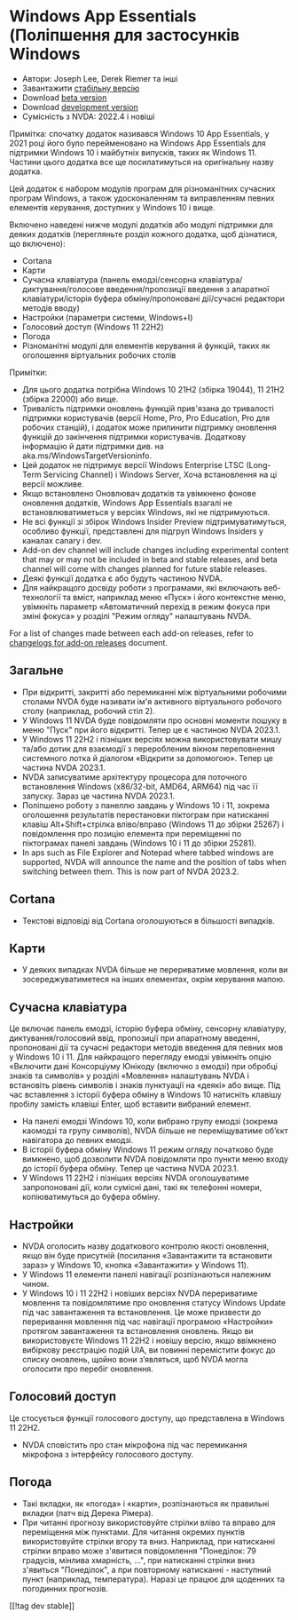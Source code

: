 # Windows App Essentials (Поліпшення для застосунків Windows #

* Автори: Joseph Lee, Derek Riemer та інші
* Завантажити [стабільну версію][1]
* Download [beta version][2]
* Download [development version][3]
* Сумісність з NVDA: 2022.4 і новіші

Примітка: спочатку додаток називався Windows 10 App Essentials, у 2021 році
його було перейменовано на Windows App Essentials для підтримки Windows 10 і
майбутніх випусків, таких як Windows 11. Частини цього додатка все ще
посилатимуться на оригінальну назву додатка.

Цей додаток є набором модулів програм для різноманітних сучасних програм
Windows, а також удосконаленням та виправленням певних елементів керування,
доступних у Windows 10 і вище.

Включено наведені нижче модулі додатків або модулі підтримки для деяких
додатків (перегляньте розділ кожного додатка, щоб дізнатися, що включено):

* Cortana
* Карти
* Сучасна клавіатура (панель емодзі/сенсорна клавіатура/диктування/голосове
  введення/пропозиції введення з апаратної клавіатури/історія буфера
  обміну/пропоновані дії/сучасні редактори методів вводу)
* Настройки (параметри системи, Windows+I)
* Голосовий доступ (Windows 11 22H2)
* Погода
* Різноманітні модулі для елементів керування й функцій, таких як оголошення
  віртуальних робочих столів

Примітки:

* Для цього додатка потрібна Windows 10 21H2 (збірка 19044), 11 21H2 (збірка
  22000) або вище.
* Тривалість підтримки оновлень функцій прив'язана до тривалості підтримки
  користувачів (версії Home, Pro, Pro Education, Pro для робочих станцій), і
  додаток може припинити підтримку оновлення функцій до закінчення підтримки
  користувачів. Додаткову інформацію й дати підтримки див. на
  aka.ms/WindowsTargetVersioninfo.
* Цей додаток не підтримує версії Windows Enterprise LTSC (Long-Term
  Servicing Channel) і Windows Server, Хоча встановлення на ці версії
  можливе.
* Якщо встановлено Оновлювач додатків та увімкнено фонове оновлення
  додатків, Windows App Essentials взагалі не встановлюватиметься у версіях
  Windows, які не підтримуються.
* Не всі функції зі збірок Windows Insider Preview підтримуватимуться,
  особливо функції, представлені для підгруп Windows Insiders у каналах
  canary і dev.
* Add-on dev channel will include changes including experimental content
  that may or may not be included in beta and stable releases, and beta
  channel will come with changes planned for future stable releases.
* Деякі функції додатка є або будуть частиною NVDA.
* Для найкращого досвіду роботи з програмами, які включають веб-технології
  та вміст, наприклад меню «Пуск» і його контекстне меню, увімкніть параметр
  «Автоматичний перехід в режим фокуса при зміні фокуса» у розділі "Режим
  огляду" налаштувань NVDA.

For a list of changes made between each add-on releases, refer to
[changelogs for add-on releases][4] document.

## Загальне

* При відкритті, закритті або перемиканні між віртуальними робочими столами
  NVDA буде називати ім'я активного віртуального робочого столу (наприклад,
  робочий стіл 2).
* У Windows 11 NVDA буде повідомляти про основні моменти пошуку в меню
  "Пуск" при його відкритті. Тепер це є частиною NVDA 2023.1.
* У Windows 11 22H2 і пізніших версіях можна використовувати мишу та/або
  дотик для взаємодії з переробленим вікном переповнення системного лотка й
  діалогом «Відкрити за допомогою». Тепер це частина NVDA 2023.1.
* NVDA записуватиме архітектуру процесора для поточного встановлення Windows
  (x86/32-bit, AMD64, ARM64) під час її запуску. Зараз це частина NVDA
  2023.1.
* Поліпшено роботу з панеллю завдань у Windows 10 і 11, зокрема оголошення
  результатів перестановки піктограм при натисканні клавіш Alt+Shift+стрілка
  вліво/вправо (Windows 11 до збірки 25267) і повідомлення про позицію
  елемента при переміщенні по піктограмах панелі завдань (Windows 10 і 11 до
  збірки 25281).
* In aps such as File Explorer and Notepad where tabbed windows are
  supported, NVDA will announce the name and the position of tabs when
  switching between them. This is now part of NVDA 2023.2.

## Cortana

* Текстові відповіді від Cortana оголошуються в більшості випадків.

## Карти

* У деяких випадках NVDA більше не перериватиме мовлення, коли ви
  зосереджуватиметеся на інших елементах, окрім керування мапою.

## Сучасна клавіатура

Це включає панель емодзі, історію буфера обміну, сенсорну клавіатуру,
диктування/голосовий ввід, пропозиції при апаратному введенні, пропоновані
дії та сучасні редактори методів введення для певних мов у Windows 10 і
11. Для найкращого перегляду емодзі увімкніть опцію «Включити дані
Консорціуму Юнікоду (включно з емодзі) при обробці знаків та символів» у
розділі «Мовлення» налаштувань NVDA і встановіть рівень символів і знаків
пунктуації на «деякі» або вище. Під час вставлення з історії буфера обміну в
Windows 10 натисніть клавішу пробілу замість клавіші Enter, щоб вставити
вибраний елемент.

* На панелі емодзі Windows 10, коли вибрано групу емодзі (зокрема каомодзі
  та групу символів), NVDA більше не переміщуватиме об’єкт навігатора до
  певних емодзі.
* В історії буфера обміну Windows 11 режим огляду початково буде вимкнено,
  щоб дозволити NVDA повідомляти про пункти меню входу до історії буфера
  обміну. Тепер це частина NVDA 2023.1.
* У Windows 11 22H2 і пізніших версіях NVDA оголошуватиме запропоновані дії,
  коли сумісні дані, такі як телефонні номери, копіюватимуться до буфера
  обміну.

## Настройки

* NVDA оголосить назву додаткового контролю якості оновлення, якщо він буде
  присутній (посилання «Завантажити та встановити зараз» у Windows 10,
  кнопка «Завантажити» у Windows 11).
* У Windows 11 елементи панелі навігації розпізнаються належним чином.
* У Windows 10 і 11 22H2 і новіших версіях NVDA перериватиме мовлення та
  повідомлятиме про оновлення статусу Windows Update під час завантаження та
  встановлення. Це може призвести до переривання мовлення під час навігації
  програмою «Настройки» протягом завантаження та встановлення оновлень. Якщо
  ви використовуєте Windows 11 22H2 і новішу версію, якщо ввімкнено
  вибіркову реєстрацію подій UIA, ви повинні перемістити фокус до списку
  оновлень, щойно вони з’являться, щоб NVDA могла оголосити про перебіг
  оновлення.

## Голосовий доступ

Це стосується функції голосового доступу, що представлена в Windows 11 22H2.

* NVDA сповістить про стан мікрофона під час перемикання мікрофона з
  інтерфейсу голосового доступу.

## Погода

* Такі вкладки, як «погода» і «карти», розпізнаються як правильні вкладки
  (патч від Дерека Рімера).
* При читанні прогнозу використовуйте стрілки вліво та вправо для
  переміщення між пунктами. Для читання окремих пунктів використовуйте
  стрілки вгору та вниз. Наприклад, при натисканні стрілки вправо може
  з'явитися повідомлення "Понеділок: 79 градусів, мінлива хмарність, ...",
  при натисканні стрілки вниз з'явиться "Понеділок", а при повторному
  натисканні - наступний пункт (наприклад, температура). Наразі це працює
  для щоденних та погодинних прогнозів.

[[!tag dev stable]]

[1]: https://www.nvaccess.org/addonStore/legacy?file=wintenApps

[2]: https://www.nvaccess.org/addonStore/legacy?file=wintenApps-beta

[3]: https://www.nvaccess.org/addonStore/legacy?file=wintenApps-dev

[4]: https://github.com/josephsl/wintenapps/wiki/w10changelog
